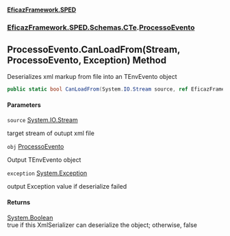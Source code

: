 #### [EficazFramework.SPED](EficazFrameworkSPED.md 'EficazFramework SPED')
### [EficazFramework.SPED.Schemas.CTe](EficazFramework.SPED.Schemas.CTe.md 'EficazFramework.SPED.Schemas.CTe').[ProcessoEvento](EficazFramework.SPED.Schemas.CTe/ProcessoEvento.md 'EficazFramework.SPED.Schemas.CTe.ProcessoEvento')

## ProcessoEvento.CanLoadFrom(Stream, ProcessoEvento, Exception) Method

Deserializes xml markup from file into an TEnvEvento object

```csharp
public static bool CanLoadFrom(System.IO.Stream source, ref EficazFramework.SPED.Schemas.CTe.ProcessoEvento obj, ref System.Exception exception);
```
#### Parameters

<a name='EficazFramework.SPED.Schemas.CTe.ProcessoEvento.CanLoadFrom(System.IO.Stream,EficazFramework.SPED.Schemas.CTe.ProcessoEvento,System.Exception).source'></a>

`source` [System.IO.Stream](https://docs.microsoft.com/en-us/dotnet/api/System.IO.Stream 'System.IO.Stream')

target stream of outupt xml file

<a name='EficazFramework.SPED.Schemas.CTe.ProcessoEvento.CanLoadFrom(System.IO.Stream,EficazFramework.SPED.Schemas.CTe.ProcessoEvento,System.Exception).obj'></a>

`obj` [ProcessoEvento](EficazFramework.SPED.Schemas.CTe/ProcessoEvento.md 'EficazFramework.SPED.Schemas.CTe.ProcessoEvento')

Output TEnvEvento object

<a name='EficazFramework.SPED.Schemas.CTe.ProcessoEvento.CanLoadFrom(System.IO.Stream,EficazFramework.SPED.Schemas.CTe.ProcessoEvento,System.Exception).exception'></a>

`exception` [System.Exception](https://docs.microsoft.com/en-us/dotnet/api/System.Exception 'System.Exception')

output Exception value if deserialize failed

#### Returns
[System.Boolean](https://docs.microsoft.com/en-us/dotnet/api/System.Boolean 'System.Boolean')  
true if this XmlSerializer can deserialize the object; otherwise, false